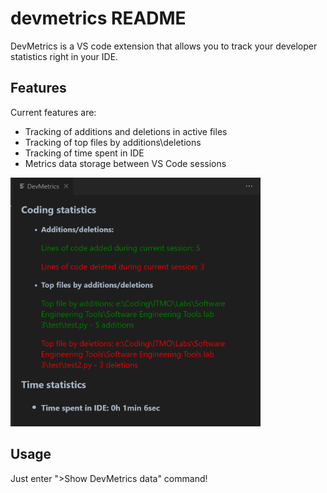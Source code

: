 # devmetrics README

DevMetrics is a VS code extension that allows you to track your developer statistics right in your IDE.

## Features

Current features are:
- Tracking of additions and deletions in active files
- Tracking of top files by additions\deletions
- Tracking of time spent in IDE
- Metrics data storage between VS Code sessions

<img src="images/features_example.png" width="400" />

## Usage

Just enter ">Show DevMetrics data" command!